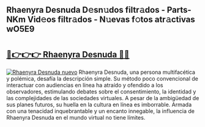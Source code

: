## Rhaenyra Desnuda D𝚎sn𝚞dos filtr𝚊dos - Parts-NKm Vid𝚎os filtr𝚊dos - N𝚞evas f𝚘tos atr𝚊ctivas wO5E9

# <h2><a href="http://mb9ufos.tromn.icu/?c=Rhaenyra+Desnuda">🔗👉👉👉 Rhaenyra Desnuda 🔗🔗</a></h2>

[![Rhaenyra Desnuda nuevo](https://i.imgur.com/pEAQMta.gif)](http://mb9ufos.tromn.icu/?c=Rhaenyra+Desnuda)
Rhaenyra Desnuda, una persona multifacética y polémica, desafía la descripción simple. Su método poco convencional de interactuar con audiencias en línea ha atraído y ofendido a los observadores, estimulando debates sobre el consentimiento, la identidad y las complejidades de las sociedades virtuales. A pesar de la ambigüedad de sus planes futuros, su huella en la cultura en línea es imborrable. Armada con una tenacidad inquebrantable y un encanto innegable, la influencia de Rhaenyra Desnuda en el mundo virtual no tiene límites.
